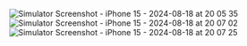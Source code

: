 ![Simulator Screenshot - iPhone 15 - 2024-08-18 at 20 05 35](https://github.com/user-attachments/assets/b05491a9-6fca-4f20-80a3-230bcdde75d8)
![Simulator Screenshot - iPhone 15 - 2024-08-18 at 20 07 02](https://github.com/user-attachments/assets/bf0e8450-e8a8-45a4-af08-6633d69b2091)
![Simulator Screenshot - iPhone 15 - 2024-08-18 at 20 07 25](https://github.com/user-attachments/assets/4d84e6b7-25d1-4184-a057-33e9cc101d18)
